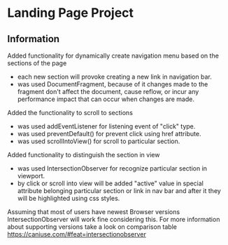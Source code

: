 # Landing Page Project

## Information

Added functionality for dynamically create  navigation menu based on the sections of the page
- each new section will provoke creating a new link in navigation bar.
- was used DocumentFragment, because of it changes made to the fragment don't affect the document, cause reflow, or incur any performance impact that can occur when changes are made.
 
Added the functionality to scroll to sections
- was used addEventListener for listening event of "click" type.
- was used preventDefault() for prevent click using href attribute.
- was used scrollIntoView() for scroll to particular section.

Added functionality to distinguish the section in view
- was used IntersectionObserver for recognize particular section in viewport.
- by click or scroll into view will be added "active" value in special attribute belonging particular section or link in nav bar and after it they will be highlighted using css styles. 
 
Assuming that most of users have newest Browser versions IntersectionObserver will work fine considering this.
For more information about supporting versions take a look on comparison table https://caniuse.com/#feat=intersectionobserver
